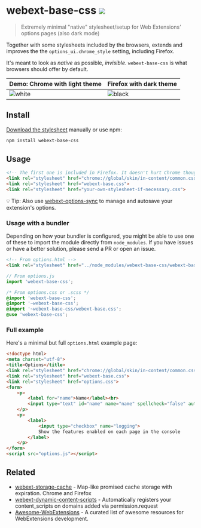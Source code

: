 # webext-base-css [![][badge-gzip]][link-npm]

  [badge-gzip]: https://img.badgesize.io/fregante/webext-base-css/master/webext-base.css.svg?compression=gzip&label=gzipped
  [link-npm]: https://www.npmjs.com/package/webext-base-css

> Extremely minimal "native" stylesheet/setup for Web Extensions’ options pages (also dark mode)

Together with some stylesheets included by the browsers, extends and improves the the `options_ui.chrome_style` setting, including Firefox.

It's meant to look as _native_ as possible, _invisible_. `webext-base-css` is what browsers should offer by default.

| Demo: Chrome with light theme | Firefox with dark theme |
| --- | --- |
| ![white](https://user-images.githubusercontent.com/1402241/77975846-8ca1e780-72fb-11ea-8e02-33ab27746beb.png) | ![black](https://user-images.githubusercontent.com/1402241/77975849-8d3a7e00-72fb-11ea-8474-4f8b1f83d6c5.png) |

## Install

[Download the stylesheet](https://raw.githubusercontent.com/fregante/webext-base-css/master/webext-base.css) manually or use npm:

```sh
npm install webext-base-css
```

## Usage

```html
<!-- The first one is included in Firefox. It doesn't hurt Chrome though, leave it there for both -->
<link rel="stylesheet" href="chrome://global/skin/in-content/common.css">
<link rel="stylesheet" href="webext-base.css">
<link rel="stylesheet" href="your-own-stylesheet-if-necessary.css">
```

💡 Tip: Also use [webext-options-sync](https://github.com/fregante/webext-options-sync) to manage and autosave your extension's options.

### Usage with a bundler

Depending on how your bundler is configured, you might be able to use one of these to import the module directly from `node_modules`. If you have issues or have a better solution, please send a PR or open an issue.

```html
<!-- From options.html -->
<link rel="stylesheet" href="../node_modules/webext-base-css/webext-base.css">
```

```js
// From options.js
import 'webext-base-css';
```

```css
/* From options.css or .scss */
@import 'webext-base-css';
@import '~webext-base-css';
@import '~webext-base-css/webext-base.css';
@use 'webext-base-css';
```

### Full example

Here's a minimal but full `options.html` example page:

```html
<!doctype html>
<meta charset="utf-8">
<title>Options</title>
<link rel="stylesheet" href="chrome://global/skin/in-content/common.css">
<link rel="stylesheet" href="webext-base.css">
<link rel="stylesheet" href="options.css">
<form>
	<p>
		<label for="name">Name</label><br>
		<input type="text" id="name" name="name" spellcheck="false" autocomplete="off" required/>
	</p>
	<p>
		<label>
			<input type="checkbox" name="logging">
			Show the features enabled on each page in the console
		</label>
	</p>
</form>
<script src="options.js"></script>
```

## Related

* [webext-storage-cache](https://github.com/fregante/webext-storage-cache) - Map-like promised cache storage with expiration. Chrome and Firefox
* [webext-dynamic-content-scripts](https://github.com/fregante/webext-dynamic-content-scripts) - Automatically registers your content_scripts on domains added via permission.request
* [Awesome-WebExtensions](https://github.com/fregante/Awesome-WebExtensions) - A curated list of awesome resources for WebExtensions development.
